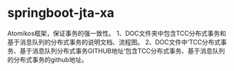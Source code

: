 # springboot-jta-xa
Atomikos框架，保证事务的强一致性。
1、DOC文件夹中包含TCC分布式事务和基于消息队列的分布式事务的说明文档、流程图。
2、DOC文件中‘TCC分布式事务、基于消息队列分布式事务GITHUB地址’包含TCC分布式事务、基于消息队列的分布式事务的github地址。
